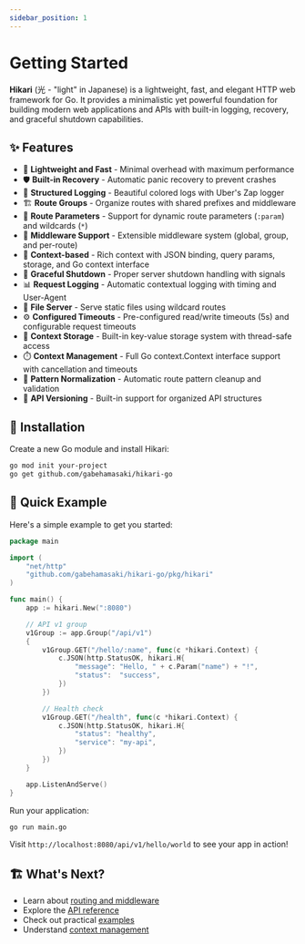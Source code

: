 ```yaml
---
sidebar_position: 1
---
```


# Getting Started

**Hikari** (光 - "light" in Japanese) is a lightweight, fast, and elegant HTTP web framework for Go. It provides a minimalistic yet powerful foundation for building modern web applications and APIs with built-in logging, recovery, and graceful shutdown capabilities.

## ✨ Features

- 🚀 **Lightweight and Fast** - Minimal overhead with maximum performance
- 🛡️ **Built-in Recovery** - Automatic panic recovery to prevent crashes
- 📝 **Structured Logging** - Beautiful colored logs with Uber's Zap logger
- 🏗️ **Route Groups** - Organize routes with shared prefixes and middleware
- 🔗 **Route Parameters** - Support for dynamic route parameters (`:param`) and wildcards (`*`)
- 🧩 **Middleware Support** - Extensible middleware system (global, group, and per-route)
- 🎯 **Context-based** - Rich context with JSON binding, query params, storage, and Go context interface
- 🛑 **Graceful Shutdown** - Proper server shutdown handling with signals
- 📊 **Request Logging** - Automatic contextual logging with timing and User-Agent
- 📁 **File Server** - Serve static files using wildcard routes
- ⚙️ **Configured Timeouts** - Pre-configured read/write timeouts (5s) and configurable request timeouts
- 💾 **Context Storage** - Built-in key-value storage system with thread-safe access
- ⏱️ **Context Management** - Full Go context.Context interface support with cancellation and timeouts
- 🔄 **Pattern Normalization** - Automatic route pattern cleanup and validation
- 🎯 **API Versioning** - Built-in support for organized API structures

## 🚀 Installation

Create a new Go module and install Hikari:

```bash
go mod init your-project
go get github.com/gabehamasaki/hikari-go
```

## 🎯 Quick Example

Here's a simple example to get you started:

```go
package main

import (
    "net/http"
    "github.com/gabehamasaki/hikari-go/pkg/hikari"
)

func main() {
    app := hikari.New(":8080")

    // API v1 group
    v1Group := app.Group("/api/v1")
    {
        v1Group.GET("/hello/:name", func(c *hikari.Context) {
            c.JSON(http.StatusOK, hikari.H{
                "message": "Hello, " + c.Param("name") + "!",
                "status":  "success",
            })
        })

        // Health check
        v1Group.GET("/health", func(c *hikari.Context) {
            c.JSON(http.StatusOK, hikari.H{
                "status": "healthy",
                "service": "my-api",
            })
        })
    }

    app.ListenAndServe()
}
```

Run your application:

```bash
go run main.go
```

Visit `http://localhost:8080/api/v1/hello/world` to see your app in action!

## 🏗️ What's Next?

- Learn about [routing and middleware](./routing)
- Explore the [API reference](./api)
- Check out practical [examples](./examples)
- Understand [context management](./context)
